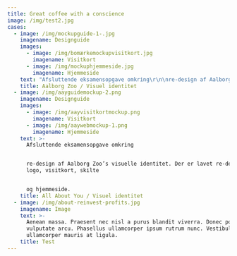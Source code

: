 ```yaml
---
title: Great coffee with a conscience
image: /img/test2.jpg
cases:
  - image: /img/mockupguide-1-.jpg
    imagename: Designguide
    images:
      - image: /img/bomærkemockupvisitkort.jpg
        imagename: Visitkort
      - image: /img/mockuphjemmeside.jpg
        imagename: Hjemmeside
    text: "Afsluttende eksamensopgave omkring\r\n\nre-design af Aalborg Zoo’s visuelle identitet. Der er lavet re-design af logo, visitkort, skilte\r\n\nog hjemmeside."
    title: Aalborg Zoo / Visuel identitet
  - image: /img/aayguidemockup-2.png
    imagename: Designguide
    images:
      - image: /img/aayvisitkortmockup.png
        imagename: Visitkort
      - image: /img/aaywebmockup-1.png
        imagename: Hjemmeside
    text: >-
      Afsluttende eksamensopgave omkring


      re-design af Aalborg Zoo’s visuelle identitet. Der er lavet re-design af
      logo, visitkort, skilte


      og hjemmeside.
    title: All About You / Visuel identitet
  - image: /img/about-reinvest-profits.jpg
    imagename: Image
    text: >-
      Aenean massa. Praesent nec nisl a purus blandit viverra. Donec posuere
      vulputate arcu. Phasellus ullamcorper ipsum rutrum nunc. Vestibulum
      ullamcorper mauris at ligula.
    title: Test
---
```


